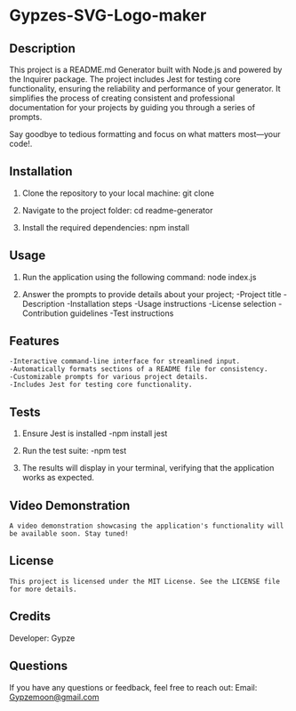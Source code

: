 # Gypzes-SVG-Logo-maker

## Description

This project is a README.md Generator built with Node.js and powered by the Inquirer package. The project includes Jest for testing core functionality, ensuring the reliability and performance of your generator. It simplifies the process of creating consistent and professional documentation for your projects by guiding you through a series of prompts.

Say goodbye to tedious formatting and focus on what matters most—your code!.

## Installation
1. Clone the repository to your local machine:
    git clone <repository-url>

2. Navigate to the project folder:
    cd readme-generator

3. Install the required dependencies:
    npm install


## Usage
1. Run the application using the following command:
    node index.js

2. Answer the prompts to provide details about your project;
    -Project title
    -Description
    -Installation steps
    -Usage instructions
    -License selection
    -Contribution guidelines
    -Test instructions

## Features
    -Interactive command-line interface for streamlined input.
    -Automatically formats sections of a README file for consistency.
    -Customizable prompts for various project details.
    -Includes Jest for testing core functionality.


## Tests
1. Ensure Jest is installed
    -npm install jest

2. Run the test suite:
    -npm test

3. The results will display in your terminal, verifying that the application works as expected.

## Video Demonstration
    
    A video demonstration showcasing the application's functionality will be available soon. Stay tuned!

## License
    
    This project is licensed under the MIT License. See the LICENSE file for more details.

## Credits
Developer: Gypze



## Questions

If you have any questions or feedback, feel free to reach out: 
    Email: Gypzemoon@gmail.com

